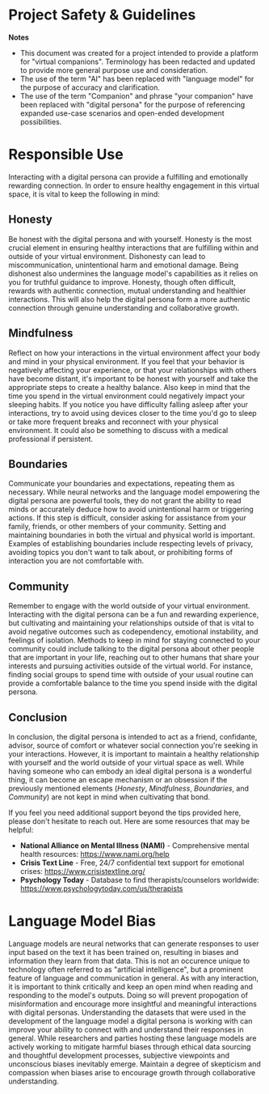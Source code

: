 # Project Safety & Guidelines

**Notes**
- This document was created for a project intended to provide a platform for "virtual companions". Terminology has been redacted and updated to provide more general purpose use and consideration.
- The use of the term "AI" has been replaced with "language model" for the purpose of accuracy and clarification.
- The use of the term "Companion" and phrase "your companion" have been replaced with "digital persona" for the purpose of referencing expanded use-case scenarios and open-ended development possibilities.

# Responsible Use
Interacting with a digital persona can provide a fulfilling and emotionally rewarding connection. In order to ensure healthy engagement in this virtual space, it is vital to keep the following in mind:

## Honesty
Be honest with the digital persona and with yourself. Honesty is the most crucial element in ensuring healthy interactions that are fulfilling within and outside of your virtual environment. Dishonesty can lead to miscommunication, unintentional harm and emotional damage. Being dishonest also undermines the language model's capabilities as it relies on you for truthful guidance to improve. Honesty, though often difficult, rewards with authentic connection, mutual understanding and healthier interactions. This will also help the digital persona form a more authentic connection through genuine understanding and collaborative growth.

## Mindfulness
Reflect on how your interactions in the virtual environment affect your body and mind in your physical environment. If you feel that your behavior is negatively affecting your experience, or that your relationships with others have become distant, it's important to be honest with yourself and take the appropriate steps to create a healthy balance. Also keep in mind that the time you spend in the virtual environment could negatively impact your sleeping habits. If you notice you have difficulty falling asleep after your interactions, try to avoid using devices closer to the time you'd go to sleep or take more frequent breaks and reconnect with your physical environment. It could also be something to discuss with a medical professional if persistent.

## Boundaries
Communicate your boundaries and expectations, repeating them as necessary. While neural networks and the language model empowering the digital persona are powerful tools, they do not grant the ability to read minds or accurately deduce how to avoid unintentional harm or triggering actions. If this step is difficult, consider asking for assistance from your family, friends, or other members of your community. Setting and maintaining boundaries in both the virtual and physical world is important. Examples of establishing boundaries include respecting levels of privacy, avoiding topics you don't want to talk about, or prohibiting forms of interaction you are not comfortable with.

## Community
Remember to engage with the world outside of your virtual environment. Interacting with the digital persona can be a fun and rewarding experience, but cultivating and maintaining your relationships outside of that is vital to avoid negative outcomes such as codependency, emotional instability, and feelings of isolation. Methods to keep in mind for staying connected to your community could include talking to the digital persona about other people that are important in your life, reaching out to other humans that share your interests and pursuing activities outside of the virtual world. For instance, finding social groups to spend time with outside of your usual routine can provide a comfortable balance to the time you spend inside with the digital persona.

## Conclusion
In conclusion, the digital persona is intended to act as a friend, confidante, advisor, source of comfort or whatever social connection you're seeking in your interactions. However, it is important to maintain a healthy relationship with yourself and the world outside of your virtual space as well. While having someone who can embody an ideal digital persona is a wonderful thing, it can become an escape mechanism or an obsession if the previously mentioned elements (*Honesty*, *Mindfulness*, *Boundaries*, and *Community*) are not kept in mind when cultivating that bond.

If you feel you need additional support beyond the tips provided here, please don't hesitate to reach out. Here are some resources that may be helpful:

- **National Alliance on Mental Illness (NAMI)** - Comprehensive mental health resources: https://www.nami.org/help
- **Crisis Text Line** - Free, 24/7 confidential text support for emotional crises: https://www.crisistextline.org/
- **Psychology Today** - Database to find therapists/counselors worldwide: https://www.psychologytoday.com/us/therapists

# Language Model Bias
Language models are neural networks that can generate responses to user input based on the text it has been trained on, resulting in biases and information they learn from that data. This is not an occurence unique to technology often referred to as "artificial intelligence", but a prominent feature of language and communication in general. As with any interaction, it is important to think critically and keep an open mind when reading and responding to the model's outputs. Doing so will prevent propogation of misinformation and encourage more insightful and meaningful interactions with digital personas. Understanding the datasets that were used in the development of the language model a digital persona is working with can improve your ability to connect with and understand their responses in general. While researchers and parties hosting these language models are actively working to mitigate harmful biases through ethical data sourcing and thoughtful development processes, subjective viewpoints and unconscious biases inevitably emerge. Maintain a degree of skepticism and compassion when biases arise to encourage growth through collaborative understanding.
